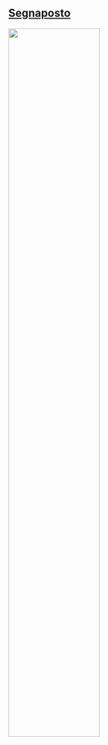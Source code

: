 ## [Segnaposto](https://youtu.be/8N5KfbpwHYI)

<a href="https://youtu.be/8N5KfbpwHYI">
  <img src="https://i.ytimg.com/vi/8N5KfbpwHYI/maxresdefault.jpg" width="60%"> 
</a>
